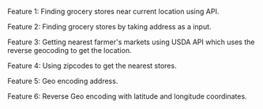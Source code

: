 Feature 1: Finding grocery stores near current location using API.

Feature 2: Finding grocery stores by taking address as a input.

Feature 3: Getting nearest farmer's markets using USDA API which uses the reverse geocoding to get the location.

Feature 4: Using zipcodes to get the nearest stores.

Feature 5: Geo encoding address.

Feature 6: Reverse Geo encoding with latitude and longitude coordinates.
